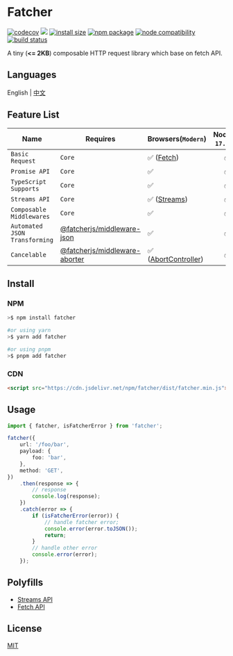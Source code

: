 # Fatcher

[![codecov](https://codecov.io/gh/fatcherjs/fatcher/branch/master/graph/badge.svg?token=9DRTR2GXH8)](https://codecov.io/gh/fatcherjs/fatcher)
[![](https://data.jsdelivr.com/v1/package/npm/fatcher/badge?style=rounded)](https://www.jsdelivr.com/package/npm/fatcher)
[![install size](https://packagephobia.com/badge?p=fatcher)](https://packagephobia.com/result?p=fatcher)
<a href="https://npmjs.com/package/fatcher"><img src="https://img.shields.io/npm/v/fatcher.svg" alt="npm package"></a>
<a href="https://nodejs.org/en/about/releases/"><img src="https://img.shields.io/node/v/fatcher.svg" alt="node compatibility"></a>
<a href="https://github.com/fatcherjs/fatcher/actions/workflows/ci.yml"><img src="https://github.com/fatcherjs/fatcher/actions/workflows/ci.yml/badge.svg?branch=master" alt="build status"></a>

A tiny (**<= 2KB**) composable HTTP request library which base on fetch API.

## Languages

English | [中文](./README.zh-CN.md)

## Feature List

| Name                          | Requires                                                                                               | Browsers(`Modern`)                                          | Node(`>= 17.5.0`) |
| ----------------------------- | ------------------------------------------------------------------------------------------------------ | ----------------------------------------------------------- | :---------------: |
| `Basic Request`               | `Core`                                                                                                 | ✅ ([Fetch](https://caniuse.com/fetch))                     |        ✅         |
| `Promise API`                 | `Core`                                                                                                 | ✅                                                          |        ✅         |
| `TypeScript Supports`         | `Core`                                                                                                 | ✅                                                          |        ✅         |
| `Streams API`                 | `Core`                                                                                                 | ✅ ([Streams](https://caniuse.com/streams))                 |        ✅         |
| `Composable Middlewares`      | `Core`                                                                                                 | ✅                                                          |        ✅         |
| `Automated JSON Transforming` | [@fatcherjs/middleware-json](https://github.com/fatcherjs/middlewares/tree/master/packages/json)       | ✅                                                          |        ✅         |
| `Cancelable`                  | [@fatcherjs/middleware-aborter](https://github.com/fatcherjs/middlewares/tree/master/packages/aborter) | ✅ ([AbortController](https://caniuse.com/abortcontroller)) |        ✅         |

## Install

### NPM

```bash
>$ npm install fatcher

#or using yarn
>$ yarn add fatcher

#or using pnpm
>$ pnpm add fatcher
```

### CDN

```html
<script src="https://cdn.jsdelivr.net/npm/fatcher/dist/fatcher.min.js"></script>
```

## Usage

```ts
import { fatcher, isFatcherError } from 'fatcher';

fatcher({
    url: '/foo/bar',
    payload: {
        foo: 'bar',
    },
    method: 'GET',
})
    .then(response => {
        // response
        console.log(response);
    })
    .catch(error => {
        if (isFatcherError(error)) {
            // handle fatcher error;
            console.error(error.toJSON());
            return;
        }
        // handle other error
        console.error(error);
    });
```

## Polyfills

-   [Streams API](https://github.com/MattiasBuelens/web-streams-polyfill#readme)
-   [Fetch API](https://github.com/github/fetch#readme)

## License

[MIT](./LICENSE)
